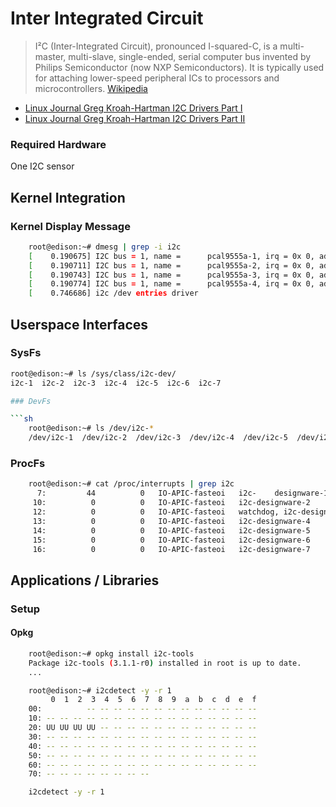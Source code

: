 Inter Integrated Circuit
==

> I²C (Inter-Integrated Circuit), pronounced I-squared-C, is a multi-master, multi-slave, single-ended, serial computer bus invented by Philips Semiconductor (now NXP Semiconductors). It is typically used for attaching lower-speed peripheral ICs to processors and microcontrollers. [Wikipedia](https://en.wikipedia.org/wiki/I%C2%B2C)

- [Linux Journal Greg Kroah-Hartman I2C Drivers Part I](http://www.linuxjournal.com/article/7136)
- [Linux Journal Greg Kroah-Hartman I2C Drivers Part II](http://www.linuxjournal.com/article/7252)

### Required Hardware

One I2C sensor

## Kernel Integration

### Kernel Display Message

```sh
    root@edison:~# dmesg | grep -i i2c
    [    0.190675] I2C bus = 1, name =      pcal9555a-1, irq = 0x 0, addr = 0x20
    [    0.190711] I2C bus = 1, name =      pcal9555a-2, irq = 0x 0, addr = 0x21
    [    0.190743] I2C bus = 1, name =      pcal9555a-3, irq = 0x 0, addr = 0x22
    [    0.190774] I2C bus = 1, name =      pcal9555a-4, irq = 0x 0, addr = 0x23
    [    0.746686] i2c /dev entries driver
```
## Userspace Interfaces


### SysFs

```sh
root@edison:~# ls /sys/class/i2c-dev/
i2c-1  i2c-2  i2c-3  i2c-4  i2c-5  i2c-6  i2c-7

### DevFs

```sh
    root@edison:~# ls /dev/i2c-*
    /dev/i2c-1  /dev/i2c-2  /dev/i2c-3  /dev/i2c-4  /dev/i2c-5  /dev/i2c-6  /dev/i2c-7
```

### ProcFs

```sh
    root@edison:~# cat /proc/interrupts | grep i2c
      7:         44          0   IO-APIC-fasteoi   i2c-    designware-1
     10:          0          0   IO-APIC-fasteoi   i2c-designware-2
     12:          0          0   IO-APIC-fasteoi   watchdog, i2c-designware-3
     13:          0          0   IO-APIC-fasteoi   i2c-designware-4
     14:          0          0   IO-APIC-fasteoi   i2c-designware-5
     15:          0          0   IO-APIC-fasteoi   i2c-designware-6
     16:          0          0   IO-APIC-fasteoi   i2c-designware-7
```

## Applications / Libraries

### Setup

#### Opkg

```sh
    root@edison:~# opkg install i2c-tools
    Package i2c-tools (3.1.1-r0) installed in root is up to date.
    ...
```

```sh
    root@edison:~# i2cdetect -y -r 1
         0  1  2  3  4  5  6  7  8  9  a  b  c  d  e  f
    00:          -- -- -- -- -- -- -- -- -- -- -- -- -- 
    10: -- -- -- -- -- -- -- -- -- -- -- -- -- -- -- -- 
    20: UU UU UU UU -- -- -- -- -- -- -- -- -- -- -- -- 
    30: -- -- -- -- -- -- -- -- -- -- -- -- -- -- -- -- 
    40: -- -- -- -- -- -- -- -- -- -- -- -- -- -- -- -- 
    50: -- -- -- -- -- -- -- -- -- -- -- -- -- -- -- -- 
    60: -- -- -- -- -- -- -- -- -- -- -- -- -- -- -- -- 
    70: -- -- -- -- -- -- -- --                         
```

```sh
    i2cdetect -y -r 1
```

